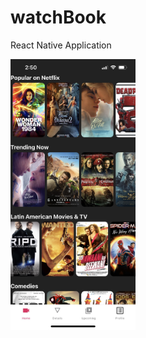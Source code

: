 # watchBook
React Native Application
<!-- ![IMG_3589](https://user-images.githubusercontent.com/39520168/174899672-3ceb461c-f3bd-4dd0-8697-84ff5c89ed96.jpg) -->
<img src="assets/IMG_3589.jpg" hieght='350px' width='200px' />

